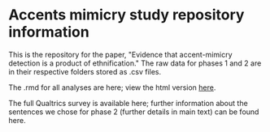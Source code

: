 # Accents mimicry study repository information
 
This is the repository for the paper, "Evidence that accent-mimicry detection is a product of ethnification." The raw data for phases 1 and 2 are in their respective folders stored as .csv files.

The .rmd for all analyses are here; view the html version <a href="https://htmlpreview.github.io/?https://github.com/jonathanrgoodman/accents-2/blob/main/Analyses.nb.html">here</a>.

The full Qualtrics survey is available here; further information about the sentences we chose for phase 2 (further details in main text) can be found here.
